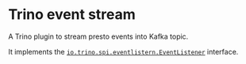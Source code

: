# Trino event stream

A Trino plugin to stream presto events into Kafka topic.

It implements the [`io.trino.spi.eventlistern.EventListener`](https://github.com/trinodb/trino/blob/f6422d04663ab011d3ddb831ed16dec02659c47e/core/trino-spi/src/main/java/io/trino/spi/eventlistener/EventListener.java) interface.